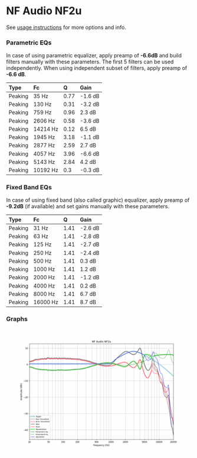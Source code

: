 # NF Audio NF2u
See [usage instructions](https://github.com/jaakkopasanen/AutoEq#usage) for more options and info.

### Parametric EQs
In case of using parametric equalizer, apply preamp of **-6.6dB** and build filters manually
with these parameters. The first 5 filters can be used independently.
When using independent subset of filters, apply preamp of **-6.6 dB**.

| Type    | Fc       |    Q | Gain    |
|:--------|:---------|:-----|:--------|
| Peaking | 35 Hz    | 0.77 | -1.6 dB |
| Peaking | 130 Hz   | 0.31 | -3.2 dB |
| Peaking | 759 Hz   | 0.96 | 2.3 dB  |
| Peaking | 2606 Hz  | 0.58 | -3.6 dB |
| Peaking | 14214 Hz | 0.12 | 6.5 dB  |
| Peaking | 1945 Hz  | 3.18 | -1.1 dB |
| Peaking | 2877 Hz  | 2.59 | 2.7 dB  |
| Peaking | 4057 Hz  | 3.96 | -6.6 dB |
| Peaking | 5143 Hz  | 2.84 | 4.2 dB  |
| Peaking | 10192 Hz | 0.3  | -0.3 dB |

### Fixed Band EQs
In case of using fixed band (also called graphic) equalizer, apply preamp of **-9.2dB**
(if available) and set gains manually with these parameters.

| Type    | Fc       |    Q | Gain    |
|:--------|:---------|:-----|:--------|
| Peaking | 31 Hz    | 1.41 | -2.6 dB |
| Peaking | 63 Hz    | 1.41 | -2.8 dB |
| Peaking | 125 Hz   | 1.41 | -2.7 dB |
| Peaking | 250 Hz   | 1.41 | -2.4 dB |
| Peaking | 500 Hz   | 1.41 | 0.3 dB  |
| Peaking | 1000 Hz  | 1.41 | 1.2 dB  |
| Peaking | 2000 Hz  | 1.41 | -1.2 dB |
| Peaking | 4000 Hz  | 1.41 | 0.2 dB  |
| Peaking | 8000 Hz  | 1.41 | 6.7 dB  |
| Peaking | 16000 Hz | 1.41 | 8.7 dB  |

### Graphs
![](./NF%20Audio%20NF2u.png)